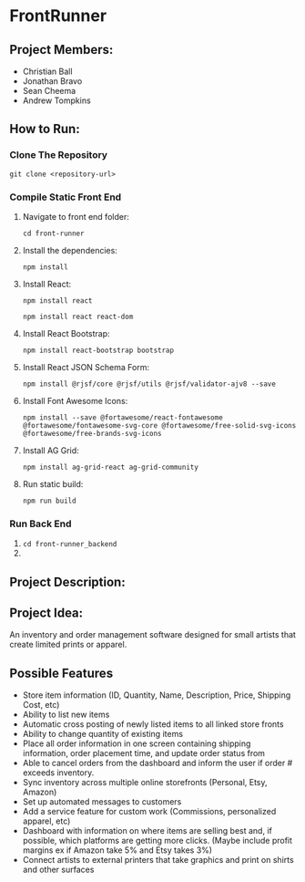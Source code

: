# FrontRunner

## Project Members:
- Christian Ball 
- Jonathan Bravo
- Sean Cheema
- Andrew Tompkins

## How to Run:
### Clone The Repository
`git clone <repository-url>`

### Compile Static Front End
1. Navigate to front end folder:

   `cd front-runner`

3. Install the dependencies:

    `npm install`

5. Install React:

    `npm install react`
   
    `npm install react react-dom`

7. Install React Bootstrap:
   
    `npm install react-bootstrap bootstrap`

9. Install React JSON Schema Form:
    
    `npm install @rjsf/core @rjsf/utils @rjsf/validator-ajv8 --save`

11. Install Font Awesome Icons:
    
    `npm install --save @fortawesome/react-fontawesome @fortawesome/fontawesome-svg-core @fortawesome/free-solid-svg-icons @fortawesome/free-brands-svg-icons`

13. Install AG Grid:
    
    `npm install ag-grid-react ag-grid-community`

15. Run static build:
    
    `npm run build`

### Run Back End
1. `cd front-runner_backend`
2. 

## Project Description:
## Project Idea:
An inventory and order management software designed for small artists that create limited prints or apparel.

## Possible Features
- Store item information (ID, Quantity, Name, Description, Price, Shipping Cost, etc)
- Ability to list new items
- Automatic cross posting of newly listed items to all linked store fronts
- Ability to change quantity of existing items
- Place all order information in one screen containing shipping information, order placement time, and update order status from
- Able to cancel orders from the dashboard and inform the user if order # exceeds inventory.
- Sync inventory across multiple online storefronts (Personal, Etsy, Amazon)
- Set up automated messages to customers
- Add a service feature for custom work (Commissions, personalized apparel, etc)
- Dashboard with information on where items are selling best and, if possible, which platforms are getting more clicks. (Maybe include profit margins ex if Amazon take 5% and Etsy takes 3%)
- Connect artists to external printers that take graphics and print on shirts and other surfaces
